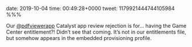 date: 2019-10-04
time: 00:49:28+0000
tweet: 1179921444744105984
%%%

Our [@pdfviewerapp](https://twitter.com/pdfviewerapp) Catalyst app review rejection is for… having the Game Center entitlement?! Didn’t see that coming. It’s not in our entitlements file, but somehow appears in the embedded provisioning profile.
